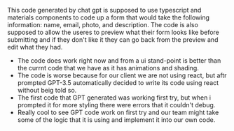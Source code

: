 This code generated by chat gpt is supposed to use typescript and materials components to code up a form that would take the following information: name, email, photo, and description. The code is also supposed to allow the useres to preview what their form looks like before submitting and if they don't like it they can go back from the preview and edit what they had. 

- The code does work right now and from a ui stand-point is better than the currnt code that we have as it has animations and shading. 
- The code is worse because for our client we are not using react, but aftr prompted GPT-3.5 automatically decided to write its code using react without beig told so.
- The first code that GPT generated was working first try, but when i prompted it for more styling there were errors that it couldn't debug.
- Really cool to see GPT code work on first try and our team might take some of the logic that it is using and implement it into our own code. 



